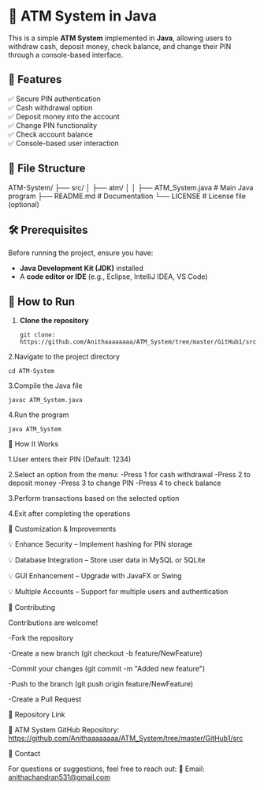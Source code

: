 # 🏧 ATM System in Java

This is a simple **ATM System** implemented in **Java**, allowing users to withdraw cash, deposit money, check balance, and change their PIN through a console-based interface.

## 📌 Features
✅ Secure PIN authentication  
✅ Cash withdrawal option  
✅ Deposit money into the account  
✅ Change PIN functionality  
✅ Check account balance  
✅ Console-based user interaction  

## 📂 File Structure
ATM-System/ ├── src/ │ ├── atm/ │ │ ├── ATM_System.java # Main Java program ├── README.md # Documentation └── LICENSE # License file (optional)

## 🛠 Prerequisites
Before running the project, ensure you have:  
- **Java Development Kit (JDK)** installed  
- A **code editor or IDE** (e.g., Eclipse, IntelliJ IDEA, VS Code)  

## 🚀 How to Run
1. **Clone the repository**  
   ```
   git clone: https://github.com/Anithaaaaaaaa/ATM_System/tree/master/GitHub1/src
   ```
2.Navigate to the project directory
```
cd ATM-System
```
3.Compile the Java file
```
javac ATM_System.java
```
4.Run the program
```
java ATM_System
```

📜 How It Works

1.User enters their PIN (Default: 1234)

2.Select an option from the menu:
-Press 1 for cash withdrawal
-Press 2 to deposit money
-Press 3 to change PIN
-Press 4 to check balance

3.Perform transactions based on the selected option

4.Exit after completing the operations


🔧 Customization & Improvements

💡 Enhance Security – Implement hashing for PIN storage

💡 Database Integration – Store user data in MySQL or SQLite

💡 GUI Enhancement – Upgrade with JavaFX or Swing

💡 Multiple Accounts – Support for multiple users and authentication



🤝 Contributing

Contributions are welcome!

-Fork the repository

-Create a new branch (git checkout -b feature/NewFeature)

-Commit your changes (git commit -m "Added new feature")

-Push to the branch (git push origin feature/NewFeature)

-Create a Pull Request


🔗 Repository Link

🔗 ATM System GitHub Repository: https://github.com/Anithaaaaaaaa/ATM_System/tree/master/GitHub1/src

📩 Contact

For questions or suggestions, feel free to reach out:
📧 Email: anithachandran531@gmail.com

